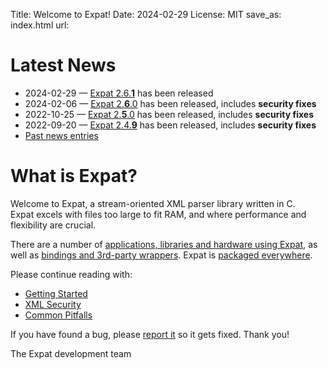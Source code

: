 Title: Welcome to Expat!
Date: 2024-02-29
License: MIT
save_as: index.html
url:

# Latest News

* 2024-02-29 —
  [Expat 2.6.**1**](https://github.com/libexpat/libexpat/blob/R_2_6_1/expat/Changes)
  has been released
* 2024-02-06 —
  [Expat 2.**6**.0](https://github.com/libexpat/libexpat/blob/R_2_6_0/expat/Changes)
  has been released, includes **security fixes**
* 2022-10-25 —
  [Expat 2.**5**.0](https://github.com/libexpat/libexpat/blob/R_2_5_0/expat/Changes)
  has been released, includes **security fixes**
* 2022-09-20 —
  [Expat 2.4.**9**](https://github.com/libexpat/libexpat/blob/R_2_4_9/expat/Changes)
  has been released, includes **security fixes**
* [Past news entries](doc/news/)


# What is Expat?

Welcome to Expat, a stream-oriented XML parser library written in C.<br/>
Expat excels with files too large to fit RAM, and
where performance and flexibility are crucial.

There are a number of [applications, libraries and hardware using Expat](doc/users/),
as well as [bindings and 3rd-party wrappers](doc/bindings/).
Expat is [packaged everywhere](doc/packages/).

Please continue reading with:

 * [Getting Started](doc/getting-started/)
 * [XML Security](doc/xml-security/)
 * [Common Pitfalls](doc/common-pitfalls/)

If you have found a bug,
please [report it](https://github.com/libexpat/libexpat/issues) so it gets fixed.
Thank you!

The Expat development team
